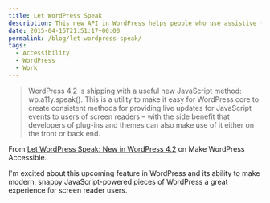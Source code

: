 ```yaml
---
title: Let WordPress Speak
description: This new API in WordPress helps people who use assistive technology in a huge way.
date: 2015-04-15T21:51:17+00:00
permalink: /blog/let-wordpress-speak/
tags:
  - Accessibility
  - WordPress
  - Work
---
```


> WordPress 4.2 is shipping with a useful new JavaScript method: wp.a11y.speak(). This is a utility to make it easy for WordPress core to create consistent methods for providing live updates for JavaScript events to users of screen readers – with the side benefit that developers of plug-ins and themes can also make use of it either on the front or back end.

From [Let WordPress Speak: New in WordPress 4.2](https://make.wordpress.org/accessibility/2015/04/15/let-wordpress-speak-new-in-wordpress-4-2/) on Make WordPress Accessible.

I'm excited about this upcoming feature in WordPress and its ability to make modern, snappy JavaScript-powered pieces of WordPress a great experience for screen reader users.
